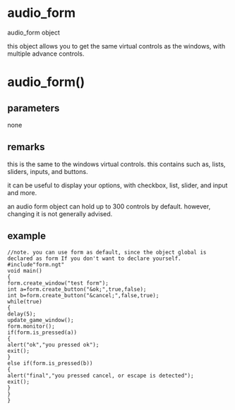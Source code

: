 # audio_form

audio_form object




this object allows you to get the same virtual controls as the windows, with multiple advance controls.

# audio_form()

## parameters

none

## remarks

this is the same to the windows virtual controls. this contains such as, lists, sliders, inputs, and buttons.

it can be useful to display your options, with checkbox, list, slider, and input and more.

an audio form object can hold up to 300 controls by default. however, changing it is not generally advised.

## example

```
//note. you can use form as default, since the object global is declared as form If you don't want to declare yourself.
#include"form.ngt"
void main()
{
form.create_window("test form");
int a=form.create_button("&ok;",true,false);
int b=form.create_button("&cancel;",false,true);
while(true)
{
delay(5);
update_game_window();
form.monitor();
if(form.is_pressed(a))
{
alert("ok","you pressed ok");
exit();
}
else if(form.is_pressed(b))
{
alert("final","you pressed cancel, or escape is detected");
exit();
}
}
}
```